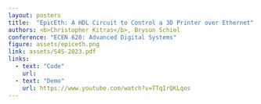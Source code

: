```yaml
---
layout: posters
title:  "EpicEth: A HDL Circuit to Control a 3D Printer over Ethernet"
authors: <b>Christopher Kitras</b>, Bryson Schiel
conference: "ECEN 620: Advanced Digital Systems"
figure: assets/epiceth.png
link: assets/S4S-2023.pdf
links:
  - text: "Code"
    url:
  - text: "Demo"
    url: https://www.youtube.com/watch?v=TTqIrQKLqos
---
```


